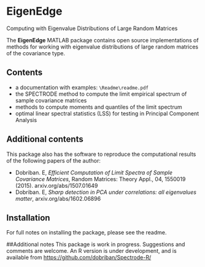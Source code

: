 # EigenEdge
Computing with Eigenvalue Distributions of Large Random Matrices

The **EigenEdge** MATLAB package contains open source implementations 
of methods for working with eigenvalue distributions of large random matrices 
of the covariance type. 


## Contents 

* a documentation with examples: `\Readme\readme.pdf`
* the SPECTRODE method to compute the limit empirical spectrum of sample covariance matrices 
* methods to compute moments and quantiles of the limit spectrum 
* optimal linear spectral statistics (LSS) for testing in Principal Component Analysis

## Additional contents

This package also has the software to reproduce the computational results of the following papers of the author: 
* Dobriban. E,  *Efficient Computation of Limit Spectra of Sample Covariance Matrices*, Random Matrices: Theory Appl., 04, 1550019 (2015). arxiv.org/abs/1507.01649
* Dobriban. E,  *Sharp detection in PCA under correlations: all eigenvalues matter*, arxiv.org/abs/1602.06896

## Installation

For full notes on installing the package, please see the readme. 

##Additional notes
This package is work in progress. Suggestions and comments are welcome.
An R version is under development, and is available from https://github.com/dobriban/Spectrode-R/
